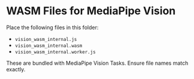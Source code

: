 # WASM Files for MediaPipe Vision

Place the following files in this folder:

- `vision_wasm_internal.js`
- `vision_wasm_internal.wasm`
- `vision_wasm_internal.worker.js`

These are bundled with MediaPipe Vision Tasks. Ensure file names match exactly.